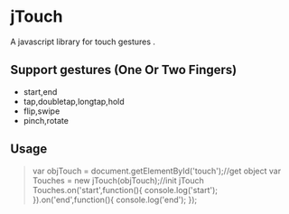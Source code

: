 <h1>jTouch</h1>

A javascript library for touch gestures .<br/>

<h2>Support gestures (One Or Two Fingers)</h2>
<ul>
  <li>start,end</li>
  <li>tap,doubletap,longtap,hold</li>
  <li>flip,swipe</li>
  <li>pinch,rotate</li>
</ul>

<h2>Usage</h2>
<blockquote>
var objTouch = document.getElementById('touch');//get object
var Touches = new jTouch(objTouch);//init jTouch
Touches.on('start',function(){
		  console.log('start');
	  }).on('end',function(){
		  console.log('end');
	  });
<blockquote>
